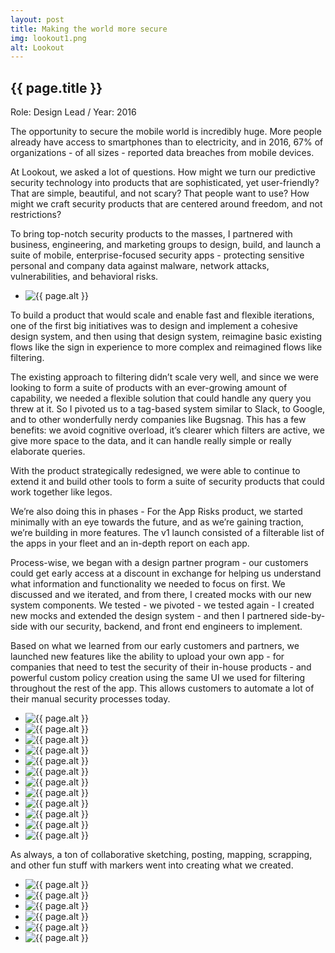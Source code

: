 ```yaml
---
layout: post
title: Making the world more secure
img: lookout1.png
alt: Lookout
---
```

<section>
  <h1>{{ page.title }}</h1>
  <p class="meta">Role: Design Lead <span class="lt">/</span> Year: 2016</p>
  <p>The opportunity to secure the mobile world is incredibly huge. More people already have access to smartphones than to electricity, and in 2016, 67% of organizations - of all sizes - reported data breaches from mobile devices.</p>
  <p>At Lookout, we asked a lot of questions. How might we turn our predictive security technology into products that are sophisticated, yet user-friendly? That are simple, beautiful, and not scary? That people want to use? How might we craft security products that are centered around freedom, and not restrictions?</p>
  <p>To bring top-notch security products to the masses, I partnered with business, engineering, and marketing groups to design, build, and launch a suite of mobile, enterprise-focused security apps - protecting sensitive personal and company data against malware, network attacks, vulnerabilities, and behavioral risks.</p>
</section>

<ul class="grid fade grid-full" id="grid-full">
  <li><img src="{{ site.url }}/img/work/lookout8.png" alt="{{ page.alt }}" /></li>
</ul>

<section>
  <p>To build a product that would scale and enable fast and flexible iterations, one of the first big initiatives was to design and implement a cohesive design system, and then using that design system, reimagine basic existing flows like the sign in experience to more complex and reimagined flows like filtering.</p>
  <p>The existing approach to filtering didn’t scale very well, and since we were looking to form a suite of products with an ever-growing amount of capability, we needed a flexible solution that could handle any query you threw at it. So I pivoted us to a tag-based system similar to Slack, to Google, and to other wonderfully nerdy companies like Bugsnag. This has a few benefits: we avoid cognitive overload, it’s clearer which filters are active, we give more space to the data, and it can handle really simple or really elaborate queries.</p>
  <p>With the product strategically redesigned, we were able to continue to extend it and build other tools to form a suite of security products that could work together like legos.</p>
  <p>We’re also doing this in phases - For the App Risks product, we started minimally with an eye towards the future, and as we’re gaining traction, we’re building in more features. The v1 launch consisted of a filterable list of the apps in your fleet and an in-depth report on each app.</p>
  <p>Process-wise, we began with a design partner program - our customers could get early access at a discount in exchange for helping us understand what information and functionality we needed to focus on first. We discussed and we iterated, and from there, I created mocks with our new system components. We tested - we pivoted - we tested again - I created new mocks and extended the design system - and then I partnered side-by-side with our security, backend, and front end engineers to implement.</p>
  <p>Based on what we learned from our early customers and partners, we launched new features like the ability to upload your own app - for companies that need to test the security of their in-house products - and powerful custom policy creation using the same UI we used for filtering throughout the rest of the app. This allows customers to automate a lot of their manual security processes today.</p>
</section>

<ul class="grid fade grid-full" id="grid-full">
  <li><img src="{{ site.url }}/img/work/lookout9.png" alt="{{ page.alt }}" /></li>
  <li><img src="{{ site.url }}/img/work/lookout10.png" alt="{{ page.alt }}" /></li>
  <li><img src="{{ site.url }}/img/work/lookout11.png" alt="{{ page.alt }}" /></li>
  <li><img src="{{ site.url }}/img/work/lookout12.png" alt="{{ page.alt }}" /></li>
  <li><img src="{{ site.url }}/img/work/lookout13.png" alt="{{ page.alt }}" /></li>
  <li><img src="{{ site.url }}/img/work/lookout14.png" alt="{{ page.alt }}" /></li>
  <li><img src="{{ site.url }}/img/work/lookout15.png" alt="{{ page.alt }}" /></li>
  <li><img src="{{ site.url }}/img/work/lookout16.png" alt="{{ page.alt }}" /></li>
  <li><img src="{{ site.url }}/img/work/lookout17.png" alt="{{ page.alt }}" /></li>
  <li><img src="{{ site.url }}/img/work/lookout18.png" alt="{{ page.alt }}" /></li>
  <li><img src="{{ site.url }}/img/work/lookout19.png" alt="{{ page.alt }}" /></li>
  <li><img src="{{ site.url }}/img/work/lookout20.png" alt="{{ page.alt }}" /></li>
</ul>

<section>
<p>As always, a ton of collaborative sketching, posting, mapping, scrapping, and other fun stuff with markers went into creating what we created.</p>
</section>

<ul class="grid fade" id="grid">
  <li><img src="{{ site.url }}/img/work/lookout2.jpg" alt="{{ page.alt }}" /></li>
  <li><img src="{{ site.url }}/img/work/lookout3.jpg" alt="{{ page.alt }}" /></li>
  <li><img src="{{ site.url }}/img/work/lookout5.jpg" alt="{{ page.alt }}" /></li>
  <li><img src="{{ site.url }}/img/work/lookout4.jpg" alt="{{ page.alt }}" /></li>
  <li><img src="{{ site.url }}/img/work/lookout7.jpg" alt="{{ page.alt }}" /></li>
  <li><img src="{{ site.url }}/img/work/lookout6.jpg" alt="{{ page.alt }}" /></li>
</ul>